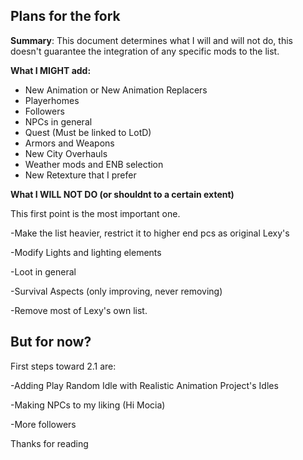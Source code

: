 ## Plans for the fork

**Summary**: This document determines what I will and will not do, this doesn't guarantee the integration of any specific mods to the list.

**What I MIGHT add:**

 - New Animation or New Animation Replacers
 - Playerhomes
 - Followers
 - NPCs in general
 - Quest (Must be linked to LotD)
 - Armors and Weapons 
 - New City Overhauls
 - Weather mods and ENB selection
 - New Retexture that I prefer

**What I WILL NOT DO (or shouldnt to a certain extent)**

  This first point is the most important one.
  
 -Make the list heavier, restrict it to higher end pcs as original Lexy's
 

 -Modify Lights and lighting elements
 
 -Loot in general
 
 -Survival Aspects (only improving, never removing)
 
 -Remove most of Lexy's own list.


## But for now?

  First steps toward 2.1 are:
  
 -Adding Play Random Idle with Realistic Animation Project's Idles
 
 -Making NPCs to my liking (Hi Mocia)
 
 -More followers



  Thanks for reading 
